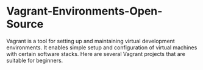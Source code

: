 # Vagrant-Environments-Open-Source
Vagrant is a tool for setting up and maintaining virtual development environments. It enables simple setup and configuration of virtual machines with certain software stacks. Here are several Vagrant projects that are suitable for beginners.

